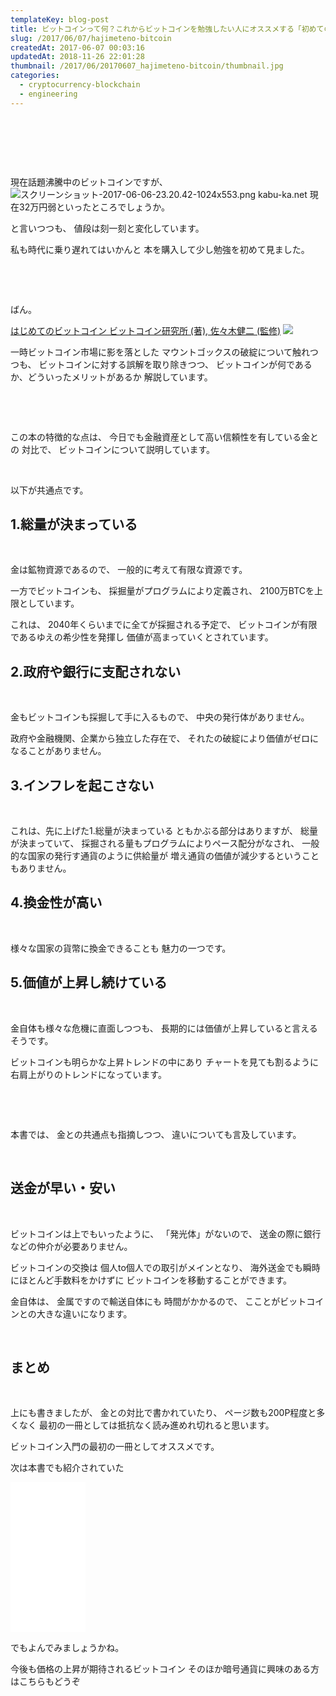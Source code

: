 ```yaml
---
templateKey: blog-post
title: ビットコインって何？これからビットコインを勉強したい人にオススメする「初めてのビットコイン」
slug: /2017/06/07/hajimeteno-bitcoin
createdAt: 2017-06-07 00:03:16
updatedAt: 2018-11-26 22:01:28
thumbnail: /2017/06/20170607_hajimeteno-bitcoin/thumbnail.jpg
categories: 
  - cryptocurrency-blockchain
  - engineering
---
```


&nbsp;

&nbsp;

&nbsp;

現在話題沸騰中のビットコインですが、
<img class="post-image" src="http://ver-1-0.net.s3-website-ap-northeast-1.amazonaws.com/uploads/2017/06/20170607_hajimeteno-bitcoin/スクリーンショット-2017-06-06-23.20.42-1024x553.png" alt="スクリーンショット-2017-06-06-23.20.42-1024x553.png"/>
kabu-ka.net
現在32万円弱といったところでしょうか。

と言いつつも、
値段は刻一刻と変化しています。

私も時代に乗り遅れてはいかんと
本を購入して少し勉強を初めて見ました。

&nbsp;

&nbsp;

ばん。

<a href="http://amzn.to/2szR7k7">はじめてのビットコイン ビットコイン研究所 (著), 佐々木健二 (監修)</a>
<a href="https://www.amazon.co.jp/%E3%81%AF%E3%81%98%E3%82%81%E3%81%A6%E3%81%AE%E3%83%93%E3%83%83%E3%83%88%E3%82%B3%E3%82%A4%E3%83%B3-%E3%83%93%E3%83%83%E3%83%88%E3%82%B3%E3%82%A4%E3%83%B3%E7%A0%94%E7%A9%B6%E6%89%80/dp/4906784216/ref=as_li_ss_il?ie=UTF8&amp;qid=1496759005&amp;sr=8-1&amp;keywords=%E5%88%9D%E3%82%81%E3%81%A6%E3%81%AE%E3%83%93%E3%83%83%E3%83%88%E3%82%B3%E3%82%A4%E3%83%B3&amp;linkCode=li2&amp;tag=llg01-22&amp;linkId=48ec3b04c652151132f08fd355386afa" target="_blank" rel="noopener noreferrer"><img src="//ws-fe.amazon-adsystem.com/widgets/q?_encoding=UTF8&amp;ASIN=4906784216&amp;Format=_SL160_&amp;ID=AsinImage&amp;MarketPlace=JP&amp;ServiceVersion=20070822&amp;WS=1&amp;tag=llg01-22" border="0" /></a><img style="border: none !important; margin: 0px !important;" src="https://ir-jp.amazon-adsystem.com/e/ir?t=llg01-22&amp;l=li2&amp;o=9&amp;a=4906784216" alt="" width="1" height="1" border="0" />

一時ビットコイン市場に影を落とした
マウントゴックスの破綻について触れつつも、
ビットコインに対する誤解を取り除きつつ、
ビットコインが何であるか、どういったメリットがあるか
解説しています。

&nbsp;

&nbsp;

この本の特徴的な点は、
今日でも金融資産として高い信頼性を有している金との
対比で、
ビットコインについて説明しています。

&nbsp;

以下が共通点です。
<h2 class="chapter">1.総量が決まっている</h2>
&nbsp;

金は鉱物資源であるので、
一般的に考えて有限な資源です。

一方でビットコインも、
採掘量がプログラムにより定義され、
2100万BTCを上限としています。

これは、
2040年くらいまでに全てが採掘される予定で、
ビットコインが有限であるゆえの希少性を発揮し
価値が高まっていくとされています。
<h2 class="chapter">2.政府や銀行に支配されない</h2>
&nbsp;

金もビットコインも採掘して手に入るもので、
中央の発行体がありません。

政府や金融機関、企業から独立した存在で、
それたの破綻により価値がゼロになることがありません。
<h2 class="chapter">3.インフレを起こさない</h2>
&nbsp;

これは、先に上げた1.総量が決まっている
ともかぶる部分はありますが、
総量が決まっていて、
採掘される量もプログラムによりペース配分がなされ、
一般的な国家の発行す通貨のように供給量が
増え通貨の価値が減少するということもありません。
<h2 class="chapter">4.換金性が高い</h2>
&nbsp;

様々な国家の貨幣に換金できることも
魅力の一つです。
<h2 class="chapter">5.価値が上昇し続けている</h2>
&nbsp;

金自体も様々な危機に直面しつつも、
長期的には価値が上昇していると言えるそうです。

ビットコインも明らかな上昇トレンドの中にあり
チャートを見ても割るように右肩上がりのトレンドになっています。

&nbsp;

&nbsp;

本書では、
金との共通点も指摘しつつ、
違いについても言及しています。

&nbsp;
<h2 class="chapter">送金が早い・安い</h2>
&nbsp;

ビットコインは上でもいったように、
「発光体」がないので、
送金の際に銀行などの仲介が必要ありません。

ビットコインの交換は
個人to個人での取引がメインとなり、
海外送金でも瞬時にほとんど手数料をかけずに
ビットコインを移動することができます。

金自体は、
金属ですので輸送自体にも
時間がかかるので、
こことがビットコインとの大きな違いになります。

&nbsp;
<h2 class="chapter">まとめ</h2>
&nbsp;

上にも書きましたが、
金との対比で書かれていたり、
ページ数も200P程度と多くなく
最初の一冊としては抵抗なく読み進めれ切れると思います。

ビットコイン入門の最初の一冊としてオススメです。

次は本書でも紹介されていた
<iframe style="width: 120px; height: 240px;" src="//rcm-fe.amazon-adsystem.com/e/cm?lt1=_blank&amp;bc1=000000&amp;IS2=1&amp;bg1=FFFFFF&amp;fc1=000000&amp;lc1=0000FF&amp;t=llg01-22&amp;o=9&amp;p=8&amp;l=as4&amp;m=amazon&amp;f=ifr&amp;ref=as_ss_li_til&amp;asins=B00IZSH6T2&amp;linkId=c741d89903c29c54b567b1356fd9cfcf" width="300" height="150" frameborder="0" marginwidth="0" marginheight="0" scrolling="no"></iframe>

でもよんでみましょうかね。

今後も価格の上昇が期待されるビットコイン
そのほか暗号通貨に興味のある方はこちらもどうぞ
